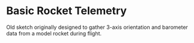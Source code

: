 # Basic Rocket Telemetry
Old sketch originally designed to gather 3-axis orientation and barometer data from a model rocket during flight.
